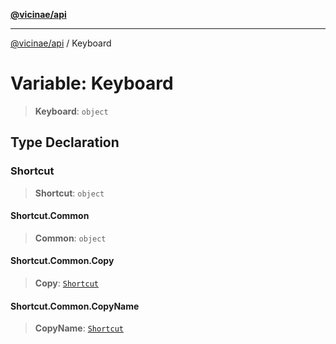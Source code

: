 [**@vicinae/api**](../README.md)

***

[@vicinae/api](../README.md) / Keyboard

# Variable: Keyboard

> **Keyboard**: `object`

## Type Declaration

### Shortcut

> **Shortcut**: `object`

#### Shortcut.Common

> **Common**: `object`

#### Shortcut.Common.Copy

> **Copy**: [`Shortcut`](../@vicinae/namespaces/Keyboard/type-aliases/Shortcut.md)

#### Shortcut.Common.CopyName

> **CopyName**: [`Shortcut`](../@vicinae/namespaces/Keyboard/type-aliases/Shortcut.md)
